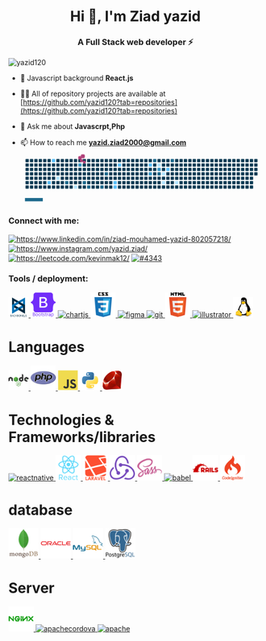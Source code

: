 
<h1 align="center">Hi 👋, I'm Ziad yazid</h1>
<h3 align="center">A Full Stack web developer ⚡</h3>

<p align="left"> <img src="https://komarev.com/ghpvc/?username=yazid120&label=Profile%20views&color=0e75b6&style=flat" alt="yazid120" /> </p>

- 🌱 Javascript background **React.js**

- 👨‍💻 All of repository projects are available at [https://github.com/yazid120?tab=repositories](https://github.com/yazid120?tab=repositories)

- 💬 Ask me about **Javascrpt,Php**

- 📫 How to reach me **yazid.ziad2000@gmail.com**
<svg viewBox="-16 -32 880 192" width="880" height="192" xmlns="http://www.w3.org/2000/svg"><desc>Generated with https://github.com/Platane/snk</desc><style>:root{--cb:#1b1f230a;--cs:#B04078;--ce:#0d3d56;--c0:#0d3d56;--c1:#1e6a8d;--c2:#3997c4;--c3:#5cc0f9;--c4:#b3e5ff}.c{shape-rendering:geometricPrecision;fill:var(--ce);stroke-width:1px;stroke:var(--cb);animation:none 20900ms linear infinite;width:12px;height:12px}@keyframes c0{53.1%{fill:var(--c3)}53.12%,100%{fill:var(--ce)}}.c.c0{fill:var(--c3);animation-name:c0}@keyframes c1{9.08%{fill:var(--c1)}9.1%,100%{fill:var(--ce)}}.c.c1{fill:var(--c1);animation-name:c1}@keyframes c2{35.4%{fill:var(--c1)}35.42%,100%{fill:var(--ce)}}.c.c2{fill:var(--c1);animation-name:c2}@keyframes c3{37.31%{fill:var(--c1)}37.33%,100%{fill:var(--ce)}}.c.c3{fill:var(--c1);animation-name:c3}@keyframes c4{49.75%{fill:var(--c2)}49.77%,100%{fill:var(--ce)}}.c.c4{fill:var(--c2);animation-name:c4}@keyframes c5{66.5%{fill:var(--c3)}66.52%,100%{fill:var(--ce)}}.c.c5{fill:var(--c3);animation-name:c5}@keyframes c6{69.85%{fill:var(--c3)}69.87%,100%{fill:var(--ce)}}.c.c6{fill:var(--c3);animation-name:c6}@keyframes c7{79.42%{fill:var(--c4)}79.44%,100%{fill:var(--ce)}}.c.c7{fill:var(--c4);animation-name:c7}@keyframes c8{6.69%{fill:var(--c1)}6.71%,100%{fill:var(--ce)}}.c.c8{fill:var(--c1);animation-name:c8}@keyframes c9{39.7%{fill:var(--c2)}39.72%,100%{fill:var(--ce)}}.c.c9{fill:var(--c2);animation-name:c9}@keyframes ca{72.24%{fill:var(--c3)}72.26%,100%{fill:var(--ce)}}.c.ca{fill:var(--c3);animation-name:ca}@keyframes cb{17.21%{fill:var(--c1)}17.23%,100%{fill:var(--ce)}}.c.cb{fill:var(--c1);animation-name:cb}@keyframes cc{41.14%{fill:var(--c2)}41.16%,100%{fill:var(--ce)}}.c.cc{fill:var(--c2);animation-name:cc}@keyframes cd{33.48%{fill:var(--c1)}33.5%,100%{fill:var(--ce)}}.c.cd{fill:var(--c1);animation-name:cd}@keyframes ce{73.2%{fill:var(--c4)}73.22%,100%{fill:var(--ce)}}.c.ce{fill:var(--c4);animation-name:ce}@keyframes cf{93.77%{fill:var(--c4)}93.79%,100%{fill:var(--ce)}}.c.cf{fill:var(--c4);animation-name:cf}@keyframes cg{55.97%{fill:var(--c3)}55.99%,100%{fill:var(--ce)}}.c.cg{fill:var(--c3);animation-name:cg}@keyframes ch{22.48%{fill:var(--c1)}22.5%,100%{fill:var(--ce)}}.c.ch{fill:var(--c1);animation-name:ch}@keyframes ci{12.91%{fill:var(--c1)}12.93%,100%{fill:var(--ce)}}.c.ci{fill:var(--c1);animation-name:ci}@keyframes cj{63.15%{fill:var(--c3)}63.17%,100%{fill:var(--ce)}}.c.cj{fill:var(--c3);animation-name:cj}@keyframes ck{74.15%{fill:var(--c4)}74.17%,100%{fill:var(--ce)}}.c.ck{fill:var(--c4);animation-name:ck}@keyframes cl{75.59%{fill:var(--c4)}75.61%,100%{fill:var(--ce)}}.c.cl{fill:var(--c4);animation-name:cl}@keyframes cm{90.9%{fill:var(--c4)}90.92%,100%{fill:var(--ce)}}.c.cm{fill:var(--c4);animation-name:cm}@keyframes cn{13.87%{fill:var(--c1)}13.89%,100%{fill:var(--ce)}}.c.cn{fill:var(--c1);animation-name:cn}@keyframes co{15.3%{fill:var(--c1)}15.32%,100%{fill:var(--ce)}}.c.co{fill:var(--c1);animation-name:co}@keyframes cp{63.63%{fill:var(--c3)}63.65%,100%{fill:var(--ce)}}.c.cp{fill:var(--c3);animation-name:cp}.u{transform-origin:0 0;transform:scale(0,1);animation:none linear 20900ms infinite}@keyframes u0{6.69%{transform:scale(0.000,1)}6.71%,9.08%{transform:scale(0.100,1)}9.1%,12.91%{transform:scale(0.200,1)}12.93%,13.87%{transform:scale(0.300,1)}13.89%,15.3%{transform:scale(0.400,1)}15.32%,17.21%{transform:scale(0.500,1)}17.23%,22.48%{transform:scale(0.600,1)}22.5%,33.48%{transform:scale(0.700,1)}33.5%,35.4%{transform:scale(0.800,1)}35.42%,37.31%{transform:scale(0.900,1)}37.33%,100%{transform:scale(1.000,1)}}.u.u0{fill:var(--c1);animation-name:u0;transform-origin:0.0px 0}@keyframes u1{39.7%{transform:scale(0.000,1)}39.72%,41.14%{transform:scale(0.333,1)}41.16%,49.75%{transform:scale(0.667,1)}49.77%,100%{transform:scale(1.000,1)}}.u.u1{fill:var(--c2);animation-name:u1;transform-origin:326.2px 0}@keyframes u2{53.1%{transform:scale(0.000,1)}53.12%,55.97%{transform:scale(0.143,1)}55.99%,63.15%{transform:scale(0.286,1)}63.17%,63.63%{transform:scale(0.429,1)}63.65%,66.5%{transform:scale(0.571,1)}66.52%,69.85%{transform:scale(0.714,1)}69.87%,72.24%{transform:scale(0.857,1)}72.26%,100%{transform:scale(1.000,1)}}.u.u2{fill:var(--c3);animation-name:u2;transform-origin:424.0px 0}@keyframes u3{73.2%{transform:scale(0.000,1)}73.22%,74.15%{transform:scale(0.167,1)}74.17%,75.59%{transform:scale(0.333,1)}75.61%,79.42%{transform:scale(0.500,1)}79.44%,90.9%{transform:scale(0.667,1)}90.92%,93.77%{transform:scale(0.833,1)}93.79%,100%{transform:scale(1.000,1)}}.u.u3{fill:var(--c4);animation-name:u3;transform-origin:652.3px 0}.s{shape-rendering:geometricPrecision;fill:var(--cs);animation:none linear 20900ms infinite}@keyframes s0{0%,99.52%{transform:translate(0px,-16px)}0.48%{transform:translate(0px,0px)}2.87%,53.59%{transform:translate(80px,0px)}3.35%{transform:translate(80px,16px)}6.22%,88.52%{transform:translate(176px,16px)}6.7%{transform:translate(176px,32px)}7.66%{transform:translate(208px,32px)}8.61%{transform:translate(208px,0px)}9.09%,50.24%{transform:translate(192px,0px)}9.57%{transform:translate(192px,-16px)}10.05%{transform:translate(208px,-16px)}12.92%{transform:translate(208px,80px)}13.4%{transform:translate(224px,80px)}13.88%{transform:translate(224px,96px)}15.79%{transform:translate(288px,96px)}17.22%{transform:translate(288px,48px)}21.53%{transform:translate(144px,48px)}22.49%{transform:translate(144px,80px)}27.27%{transform:translate(304px,80px)}27.75%{transform:translate(304px,64px)}33.01%{transform:translate(480px,64px)}33.49%{transform:translate(480px,48px)}33.97%{transform:translate(464px,48px)}35.41%{transform:translate(464px,0px)}37.32%{transform:translate(528px,0px)}37.8%{transform:translate(528px,16px)}38.76%{transform:translate(496px,16px)}39.23%{transform:translate(496px,32px)}40.67%{transform:translate(448px,32px)}41.15%{transform:translate(448px,48px)}41.63%{transform:translate(432px,48px)}42.11%{transform:translate(432px,32px)}45.45%{transform:translate(320px,32px)}45.93%{transform:translate(320px,16px)}49.76%{transform:translate(192px,16px)}55.98%{transform:translate(80px,80px)}63.16%{transform:translate(320px,80px)}63.64%{transform:translate(320px,96px)}64.11%{transform:translate(336px,96px)}66.51%{transform:translate(336px,16px)}70.33%{transform:translate(464px,16px)}70.81%{transform:translate(464px,32px)}72.25%{transform:translate(512px,32px)}72.73%{transform:translate(512px,48px)}73.21%{transform:translate(496px,48px)}74.16%{transform:translate(496px,80px)}75.6%{transform:translate(544px,80px)}77.51%{transform:translate(544px,16px)}90.91%{transform:translate(176px,96px)}91.39%{transform:translate(160px,96px)}92.34%{transform:translate(160px,64px)}93.78%{transform:translate(112px,64px)}94.74%{transform:translate(112px,32px)}95.22%{transform:translate(96px,32px)}95.69%{transform:translate(96px,16px)}96.65%{transform:translate(64px,16px)}97.61%{transform:translate(64px,-16px)}}.s.s0{transform:translate(0px,-16px);animation-name:s0}@keyframes s1{0%,99.52%{transform:translate(16px,-16px)}0.48%{transform:translate(0px,-16px)}0.96%{transform:translate(0px,0px)}3.35%,54.07%{transform:translate(80px,0px)}3.83%{transform:translate(80px,16px)}6.7%,89%{transform:translate(176px,16px)}7.18%{transform:translate(176px,32px)}8.13%{transform:translate(208px,32px)}9.09%{transform:translate(208px,0px)}9.57%,50.72%{transform:translate(192px,0px)}10.05%{transform:translate(192px,-16px)}10.53%{transform:translate(208px,-16px)}13.4%{transform:translate(208px,80px)}13.88%{transform:translate(224px,80px)}14.35%{transform:translate(224px,96px)}16.27%{transform:translate(288px,96px)}17.7%{transform:translate(288px,48px)}22.01%{transform:translate(144px,48px)}22.97%{transform:translate(144px,80px)}27.75%{transform:translate(304px,80px)}28.23%{transform:translate(304px,64px)}33.49%{transform:translate(480px,64px)}33.97%{transform:translate(480px,48px)}34.45%{transform:translate(464px,48px)}35.89%{transform:translate(464px,0px)}37.8%{transform:translate(528px,0px)}38.28%{transform:translate(528px,16px)}39.23%{transform:translate(496px,16px)}39.71%{transform:translate(496px,32px)}41.15%{transform:translate(448px,32px)}41.63%{transform:translate(448px,48px)}42.11%{transform:translate(432px,48px)}42.58%{transform:translate(432px,32px)}45.93%{transform:translate(320px,32px)}46.41%{transform:translate(320px,16px)}50.24%{transform:translate(192px,16px)}56.46%{transform:translate(80px,80px)}63.64%{transform:translate(320px,80px)}64.11%{transform:translate(320px,96px)}64.59%{transform:translate(336px,96px)}66.99%{transform:translate(336px,16px)}70.81%{transform:translate(464px,16px)}71.29%{transform:translate(464px,32px)}72.73%{transform:translate(512px,32px)}73.21%{transform:translate(512px,48px)}73.68%{transform:translate(496px,48px)}74.64%{transform:translate(496px,80px)}76.08%{transform:translate(544px,80px)}77.99%{transform:translate(544px,16px)}91.39%{transform:translate(176px,96px)}91.87%{transform:translate(160px,96px)}92.82%{transform:translate(160px,64px)}94.26%{transform:translate(112px,64px)}95.22%{transform:translate(112px,32px)}95.69%{transform:translate(96px,32px)}96.17%{transform:translate(96px,16px)}97.13%{transform:translate(64px,16px)}98.09%{transform:translate(64px,-16px)}}.s.s1{transform:translate(16px,-16px);animation-name:s1}@keyframes s2{0%,99.52%{transform:translate(32px,-16px)}0.96%{transform:translate(0px,-16px)}1.44%{transform:translate(0px,0px)}3.83%,54.55%{transform:translate(80px,0px)}4.31%{transform:translate(80px,16px)}7.18%,89.47%{transform:translate(176px,16px)}7.66%{transform:translate(176px,32px)}8.61%{transform:translate(208px,32px)}9.57%{transform:translate(208px,0px)}10.05%,51.2%{transform:translate(192px,0px)}10.53%{transform:translate(192px,-16px)}11%{transform:translate(208px,-16px)}13.88%{transform:translate(208px,80px)}14.35%{transform:translate(224px,80px)}14.83%{transform:translate(224px,96px)}16.75%{transform:translate(288px,96px)}18.18%{transform:translate(288px,48px)}22.49%{transform:translate(144px,48px)}23.44%{transform:translate(144px,80px)}28.23%{transform:translate(304px,80px)}28.71%{transform:translate(304px,64px)}33.97%{transform:translate(480px,64px)}34.45%{transform:translate(480px,48px)}34.93%{transform:translate(464px,48px)}36.36%{transform:translate(464px,0px)}38.28%{transform:translate(528px,0px)}38.76%{transform:translate(528px,16px)}39.71%{transform:translate(496px,16px)}40.19%{transform:translate(496px,32px)}41.63%{transform:translate(448px,32px)}42.11%{transform:translate(448px,48px)}42.58%{transform:translate(432px,48px)}43.06%{transform:translate(432px,32px)}46.41%{transform:translate(320px,32px)}46.89%{transform:translate(320px,16px)}50.72%{transform:translate(192px,16px)}56.94%{transform:translate(80px,80px)}64.11%{transform:translate(320px,80px)}64.59%{transform:translate(320px,96px)}65.07%{transform:translate(336px,96px)}67.46%{transform:translate(336px,16px)}71.29%{transform:translate(464px,16px)}71.77%{transform:translate(464px,32px)}73.21%{transform:translate(512px,32px)}73.68%{transform:translate(512px,48px)}74.16%{transform:translate(496px,48px)}75.12%{transform:translate(496px,80px)}76.56%{transform:translate(544px,80px)}78.47%{transform:translate(544px,16px)}91.87%{transform:translate(176px,96px)}92.34%{transform:translate(160px,96px)}93.3%{transform:translate(160px,64px)}94.74%{transform:translate(112px,64px)}95.69%{transform:translate(112px,32px)}96.17%{transform:translate(96px,32px)}96.65%{transform:translate(96px,16px)}97.61%{transform:translate(64px,16px)}98.56%{transform:translate(64px,-16px)}}.s.s2{transform:translate(32px,-16px);animation-name:s2}@keyframes s3{0%,99.52%{transform:translate(48px,-16px)}1.44%{transform:translate(0px,-16px)}1.91%{transform:translate(0px,0px)}4.31%,55.02%{transform:translate(80px,0px)}4.78%{transform:translate(80px,16px)}7.66%,89.95%{transform:translate(176px,16px)}8.13%{transform:translate(176px,32px)}9.09%{transform:translate(208px,32px)}10.05%{transform:translate(208px,0px)}10.53%,51.67%{transform:translate(192px,0px)}11%{transform:translate(192px,-16px)}11.48%{transform:translate(208px,-16px)}14.35%{transform:translate(208px,80px)}14.83%{transform:translate(224px,80px)}15.31%{transform:translate(224px,96px)}17.22%{transform:translate(288px,96px)}18.66%{transform:translate(288px,48px)}22.97%{transform:translate(144px,48px)}23.92%{transform:translate(144px,80px)}28.71%{transform:translate(304px,80px)}29.19%{transform:translate(304px,64px)}34.45%{transform:translate(480px,64px)}34.93%{transform:translate(480px,48px)}35.41%{transform:translate(464px,48px)}36.84%{transform:translate(464px,0px)}38.76%{transform:translate(528px,0px)}39.23%{transform:translate(528px,16px)}40.19%{transform:translate(496px,16px)}40.67%{transform:translate(496px,32px)}42.11%{transform:translate(448px,32px)}42.58%{transform:translate(448px,48px)}43.06%{transform:translate(432px,48px)}43.54%{transform:translate(432px,32px)}46.89%{transform:translate(320px,32px)}47.37%{transform:translate(320px,16px)}51.2%{transform:translate(192px,16px)}57.42%{transform:translate(80px,80px)}64.59%{transform:translate(320px,80px)}65.07%{transform:translate(320px,96px)}65.55%{transform:translate(336px,96px)}67.94%{transform:translate(336px,16px)}71.77%{transform:translate(464px,16px)}72.25%{transform:translate(464px,32px)}73.68%{transform:translate(512px,32px)}74.16%{transform:translate(512px,48px)}74.64%{transform:translate(496px,48px)}75.6%{transform:translate(496px,80px)}77.03%{transform:translate(544px,80px)}78.95%{transform:translate(544px,16px)}92.34%{transform:translate(176px,96px)}92.82%{transform:translate(160px,96px)}93.78%{transform:translate(160px,64px)}95.22%{transform:translate(112px,64px)}96.17%{transform:translate(112px,32px)}96.65%{transform:translate(96px,32px)}97.13%{transform:translate(96px,16px)}98.09%{transform:translate(64px,16px)}99.04%{transform:translate(64px,-16px)}}.s.s3{transform:translate(48px,-16px);animation-name:s3}</style><rect class="c" x="2" y="2" rx="2" ry="2"/><rect class="c" x="18" y="2" rx="2" ry="2"/><rect class="c" x="34" y="2" rx="2" ry="2"/><rect class="c" x="50" y="2" rx="2" ry="2"/><rect class="c" x="66" y="2" rx="2" ry="2"/><rect class="c" x="82" y="2" rx="2" ry="2"/><rect class="c c0" x="98" y="2" rx="2" ry="2"/><rect class="c" x="114" y="2" rx="2" ry="2"/><rect class="c" x="130" y="2" rx="2" ry="2"/><rect class="c" x="146" y="2" rx="2" ry="2"/><rect class="c" x="162" y="2" rx="2" ry="2"/><rect class="c" x="178" y="2" rx="2" ry="2"/><rect class="c c1" x="194" y="2" rx="2" ry="2"/><rect class="c" x="210" y="2" rx="2" ry="2"/><rect class="c" x="226" y="2" rx="2" ry="2"/><rect class="c" x="242" y="2" rx="2" ry="2"/><rect class="c" x="258" y="2" rx="2" ry="2"/><rect class="c" x="274" y="2" rx="2" ry="2"/><rect class="c" x="290" y="2" rx="2" ry="2"/><rect class="c" x="306" y="2" rx="2" ry="2"/><rect class="c" x="322" y="2" rx="2" ry="2"/><rect class="c" x="338" y="2" rx="2" ry="2"/><rect class="c" x="354" y="2" rx="2" ry="2"/><rect class="c" x="370" y="2" rx="2" ry="2"/><rect class="c" x="386" y="2" rx="2" ry="2"/><rect class="c" x="402" y="2" rx="2" ry="2"/><rect class="c" x="418" y="2" rx="2" ry="2"/><rect class="c" x="434" y="2" rx="2" ry="2"/><rect class="c" x="450" y="2" rx="2" ry="2"/><rect class="c c2" x="466" y="2" rx="2" ry="2"/><rect class="c" x="482" y="2" rx="2" ry="2"/><rect class="c" x="498" y="2" rx="2" ry="2"/><rect class="c" x="514" y="2" rx="2" ry="2"/><rect class="c c3" x="530" y="2" rx="2" ry="2"/><rect class="c" x="546" y="2" rx="2" ry="2"/><rect class="c" x="562" y="2" rx="2" ry="2"/><rect class="c" x="578" y="2" rx="2" ry="2"/><rect class="c" x="594" y="2" rx="2" ry="2"/><rect class="c" x="610" y="2" rx="2" ry="2"/><rect class="c" x="626" y="2" rx="2" ry="2"/><rect class="c" x="642" y="2" rx="2" ry="2"/><rect class="c" x="658" y="2" rx="2" ry="2"/><rect class="c" x="674" y="2" rx="2" ry="2"/><rect class="c" x="690" y="2" rx="2" ry="2"/><rect class="c" x="706" y="2" rx="2" ry="2"/><rect class="c" x="722" y="2" rx="2" ry="2"/><rect class="c" x="738" y="2" rx="2" ry="2"/><rect class="c" x="754" y="2" rx="2" ry="2"/><rect class="c" x="770" y="2" rx="2" ry="2"/><rect class="c" x="786" y="2" rx="2" ry="2"/><rect class="c" x="802" y="2" rx="2" ry="2"/><rect class="c" x="818" y="2" rx="2" ry="2"/><rect class="c" x="834" y="2" rx="2" ry="2"/><rect class="c" x="2" y="18" rx="2" ry="2"/><rect class="c" x="18" y="18" rx="2" ry="2"/><rect class="c" x="34" y="18" rx="2" ry="2"/><rect class="c" x="50" y="18" rx="2" ry="2"/><rect class="c" x="66" y="18" rx="2" ry="2"/><rect class="c" x="82" y="18" rx="2" ry="2"/><rect class="c" x="98" y="18" rx="2" ry="2"/><rect class="c" x="114" y="18" rx="2" ry="2"/><rect class="c" x="130" y="18" rx="2" ry="2"/><rect class="c" x="146" y="18" rx="2" ry="2"/><rect class="c" x="162" y="18" rx="2" ry="2"/><rect class="c" x="178" y="18" rx="2" ry="2"/><rect class="c c4" x="194" y="18" rx="2" ry="2"/><rect class="c" x="210" y="18" rx="2" ry="2"/><rect class="c" x="226" y="18" rx="2" ry="2"/><rect class="c" x="242" y="18" rx="2" ry="2"/><rect class="c" x="258" y="18" rx="2" ry="2"/><rect class="c" x="274" y="18" rx="2" ry="2"/><rect class="c" x="290" y="18" rx="2" ry="2"/><rect class="c" x="306" y="18" rx="2" ry="2"/><rect class="c" x="322" y="18" rx="2" ry="2"/><rect class="c c5" x="338" y="18" rx="2" ry="2"/><rect class="c" x="354" y="18" rx="2" ry="2"/><rect class="c" x="370" y="18" rx="2" ry="2"/><rect class="c" x="386" y="18" rx="2" ry="2"/><rect class="c" x="402" y="18" rx="2" ry="2"/><rect class="c" x="418" y="18" rx="2" ry="2"/><rect class="c" x="434" y="18" rx="2" ry="2"/><rect class="c c6" x="450" y="18" rx="2" ry="2"/><rect class="c" x="466" y="18" rx="2" ry="2"/><rect class="c c7" x="482" y="18" rx="2" ry="2"/><rect class="c" x="498" y="18" rx="2" ry="2"/><rect class="c" x="514" y="18" rx="2" ry="2"/><rect class="c" x="530" y="18" rx="2" ry="2"/><rect class="c" x="546" y="18" rx="2" ry="2"/><rect class="c" x="562" y="18" rx="2" ry="2"/><rect class="c" x="578" y="18" rx="2" ry="2"/><rect class="c" x="594" y="18" rx="2" ry="2"/><rect class="c" x="610" y="18" rx="2" ry="2"/><rect class="c" x="626" y="18" rx="2" ry="2"/><rect class="c" x="642" y="18" rx="2" ry="2"/><rect class="c" x="658" y="18" rx="2" ry="2"/><rect class="c" x="674" y="18" rx="2" ry="2"/><rect class="c" x="690" y="18" rx="2" ry="2"/><rect class="c" x="706" y="18" rx="2" ry="2"/><rect class="c" x="722" y="18" rx="2" ry="2"/><rect class="c" x="738" y="18" rx="2" ry="2"/><rect class="c" x="754" y="18" rx="2" ry="2"/><rect class="c" x="770" y="18" rx="2" ry="2"/><rect class="c" x="786" y="18" rx="2" ry="2"/><rect class="c" x="802" y="18" rx="2" ry="2"/><rect class="c" x="818" y="18" rx="2" ry="2"/><rect class="c" x="834" y="18" rx="2" ry="2"/><rect class="c" x="2" y="34" rx="2" ry="2"/><rect class="c" x="18" y="34" rx="2" ry="2"/><rect class="c" x="34" y="34" rx="2" ry="2"/><rect class="c" x="50" y="34" rx="2" ry="2"/><rect class="c" x="66" y="34" rx="2" ry="2"/><rect class="c" x="82" y="34" rx="2" ry="2"/><rect class="c" x="98" y="34" rx="2" ry="2"/><rect class="c" x="114" y="34" rx="2" ry="2"/><rect class="c" x="130" y="34" rx="2" ry="2"/><rect class="c" x="146" y="34" rx="2" ry="2"/><rect class="c" x="162" y="34" rx="2" ry="2"/><rect class="c c8" x="178" y="34" rx="2" ry="2"/><rect class="c" x="194" y="34" rx="2" ry="2"/><rect class="c" x="210" y="34" rx="2" ry="2"/><rect class="c" x="226" y="34" rx="2" ry="2"/><rect class="c" x="242" y="34" rx="2" ry="2"/><rect class="c" x="258" y="34" rx="2" ry="2"/><rect class="c" x="274" y="34" rx="2" ry="2"/><rect class="c" x="290" y="34" rx="2" ry="2"/><rect class="c" x="306" y="34" rx="2" ry="2"/><rect class="c" x="322" y="34" rx="2" ry="2"/><rect class="c" x="338" y="34" rx="2" ry="2"/><rect class="c" x="354" y="34" rx="2" ry="2"/><rect class="c" x="370" y="34" rx="2" ry="2"/><rect class="c" x="386" y="34" rx="2" ry="2"/><rect class="c" x="402" y="34" rx="2" ry="2"/><rect class="c" x="418" y="34" rx="2" ry="2"/><rect class="c" x="434" y="34" rx="2" ry="2"/><rect class="c" x="450" y="34" rx="2" ry="2"/><rect class="c" x="466" y="34" rx="2" ry="2"/><rect class="c c9" x="482" y="34" rx="2" ry="2"/><rect class="c" x="498" y="34" rx="2" ry="2"/><rect class="c ca" x="514" y="34" rx="2" ry="2"/><rect class="c" x="530" y="34" rx="2" ry="2"/><rect class="c" x="546" y="34" rx="2" ry="2"/><rect class="c" x="562" y="34" rx="2" ry="2"/><rect class="c" x="578" y="34" rx="2" ry="2"/><rect class="c" x="594" y="34" rx="2" ry="2"/><rect class="c" x="610" y="34" rx="2" ry="2"/><rect class="c" x="626" y="34" rx="2" ry="2"/><rect class="c" x="642" y="34" rx="2" ry="2"/><rect class="c" x="658" y="34" rx="2" ry="2"/><rect class="c" x="674" y="34" rx="2" ry="2"/><rect class="c" x="690" y="34" rx="2" ry="2"/><rect class="c" x="706" y="34" rx="2" ry="2"/><rect class="c" x="722" y="34" rx="2" ry="2"/><rect class="c" x="738" y="34" rx="2" ry="2"/><rect class="c" x="754" y="34" rx="2" ry="2"/><rect class="c" x="770" y="34" rx="2" ry="2"/><rect class="c" x="786" y="34" rx="2" ry="2"/><rect class="c" x="802" y="34" rx="2" ry="2"/><rect class="c" x="818" y="34" rx="2" ry="2"/><rect class="c" x="834" y="34" rx="2" ry="2"/><rect class="c" x="2" y="50" rx="2" ry="2"/><rect class="c" x="18" y="50" rx="2" ry="2"/><rect class="c" x="34" y="50" rx="2" ry="2"/><rect class="c" x="50" y="50" rx="2" ry="2"/><rect class="c" x="66" y="50" rx="2" ry="2"/><rect class="c" x="82" y="50" rx="2" ry="2"/><rect class="c" x="98" y="50" rx="2" ry="2"/><rect class="c" x="114" y="50" rx="2" ry="2"/><rect class="c" x="130" y="50" rx="2" ry="2"/><rect class="c" x="146" y="50" rx="2" ry="2"/><rect class="c" x="162" y="50" rx="2" ry="2"/><rect class="c" x="178" y="50" rx="2" ry="2"/><rect class="c" x="194" y="50" rx="2" ry="2"/><rect class="c" x="210" y="50" rx="2" ry="2"/><rect class="c" x="226" y="50" rx="2" ry="2"/><rect class="c" x="242" y="50" rx="2" ry="2"/><rect class="c" x="258" y="50" rx="2" ry="2"/><rect class="c" x="274" y="50" rx="2" ry="2"/><rect class="c cb" x="290" y="50" rx="2" ry="2"/><rect class="c" x="306" y="50" rx="2" ry="2"/><rect class="c" x="322" y="50" rx="2" ry="2"/><rect class="c" x="338" y="50" rx="2" ry="2"/><rect class="c" x="354" y="50" rx="2" ry="2"/><rect class="c" x="370" y="50" rx="2" ry="2"/><rect class="c" x="386" y="50" rx="2" ry="2"/><rect class="c" x="402" y="50" rx="2" ry="2"/><rect class="c" x="418" y="50" rx="2" ry="2"/><rect class="c" x="434" y="50" rx="2" ry="2"/><rect class="c cc" x="450" y="50" rx="2" ry="2"/><rect class="c" x="466" y="50" rx="2" ry="2"/><rect class="c cd" x="482" y="50" rx="2" ry="2"/><rect class="c ce" x="498" y="50" rx="2" ry="2"/><rect class="c" x="514" y="50" rx="2" ry="2"/><rect class="c" x="530" y="50" rx="2" ry="2"/><rect class="c" x="546" y="50" rx="2" ry="2"/><rect class="c" x="562" y="50" rx="2" ry="2"/><rect class="c" x="578" y="50" rx="2" ry="2"/><rect class="c" x="594" y="50" rx="2" ry="2"/><rect class="c" x="610" y="50" rx="2" ry="2"/><rect class="c" x="626" y="50" rx="2" ry="2"/><rect class="c" x="642" y="50" rx="2" ry="2"/><rect class="c" x="658" y="50" rx="2" ry="2"/><rect class="c" x="674" y="50" rx="2" ry="2"/><rect class="c" x="690" y="50" rx="2" ry="2"/><rect class="c" x="706" y="50" rx="2" ry="2"/><rect class="c" x="722" y="50" rx="2" ry="2"/><rect class="c" x="738" y="50" rx="2" ry="2"/><rect class="c" x="754" y="50" rx="2" ry="2"/><rect class="c" x="770" y="50" rx="2" ry="2"/><rect class="c" x="786" y="50" rx="2" ry="2"/><rect class="c" x="802" y="50" rx="2" ry="2"/><rect class="c" x="818" y="50" rx="2" ry="2"/><rect class="c" x="834" y="50" rx="2" ry="2"/><rect class="c" x="2" y="66" rx="2" ry="2"/><rect class="c" x="18" y="66" rx="2" ry="2"/><rect class="c" x="34" y="66" rx="2" ry="2"/><rect class="c" x="50" y="66" rx="2" ry="2"/><rect class="c" x="66" y="66" rx="2" ry="2"/><rect class="c" x="82" y="66" rx="2" ry="2"/><rect class="c" x="98" y="66" rx="2" ry="2"/><rect class="c cf" x="114" y="66" rx="2" ry="2"/><rect class="c" x="130" y="66" rx="2" ry="2"/><rect class="c" x="146" y="66" rx="2" ry="2"/><rect class="c" x="162" y="66" rx="2" ry="2"/><rect class="c" x="178" y="66" rx="2" ry="2"/><rect class="c" x="194" y="66" rx="2" ry="2"/><rect class="c" x="210" y="66" rx="2" ry="2"/><rect class="c" x="226" y="66" rx="2" ry="2"/><rect class="c" x="242" y="66" rx="2" ry="2"/><rect class="c" x="258" y="66" rx="2" ry="2"/><rect class="c" x="274" y="66" rx="2" ry="2"/><rect class="c" x="290" y="66" rx="2" ry="2"/><rect class="c" x="306" y="66" rx="2" ry="2"/><rect class="c" x="322" y="66" rx="2" ry="2"/><rect class="c" x="338" y="66" rx="2" ry="2"/><rect class="c" x="354" y="66" rx="2" ry="2"/><rect class="c" x="370" y="66" rx="2" ry="2"/><rect class="c" x="386" y="66" rx="2" ry="2"/><rect class="c" x="402" y="66" rx="2" ry="2"/><rect class="c" x="418" y="66" rx="2" ry="2"/><rect class="c" x="434" y="66" rx="2" ry="2"/><rect class="c" x="450" y="66" rx="2" ry="2"/><rect class="c" x="466" y="66" rx="2" ry="2"/><rect class="c" x="482" y="66" rx="2" ry="2"/><rect class="c" x="498" y="66" rx="2" ry="2"/><rect class="c" x="514" y="66" rx="2" ry="2"/><rect class="c" x="530" y="66" rx="2" ry="2"/><rect class="c" x="546" y="66" rx="2" ry="2"/><rect class="c" x="562" y="66" rx="2" ry="2"/><rect class="c" x="578" y="66" rx="2" ry="2"/><rect class="c" x="594" y="66" rx="2" ry="2"/><rect class="c" x="610" y="66" rx="2" ry="2"/><rect class="c" x="626" y="66" rx="2" ry="2"/><rect class="c" x="642" y="66" rx="2" ry="2"/><rect class="c" x="658" y="66" rx="2" ry="2"/><rect class="c" x="674" y="66" rx="2" ry="2"/><rect class="c" x="690" y="66" rx="2" ry="2"/><rect class="c" x="706" y="66" rx="2" ry="2"/><rect class="c" x="722" y="66" rx="2" ry="2"/><rect class="c" x="738" y="66" rx="2" ry="2"/><rect class="c" x="754" y="66" rx="2" ry="2"/><rect class="c" x="770" y="66" rx="2" ry="2"/><rect class="c" x="786" y="66" rx="2" ry="2"/><rect class="c" x="802" y="66" rx="2" ry="2"/><rect class="c" x="818" y="66" rx="2" ry="2"/><rect class="c" x="2" y="82" rx="2" ry="2"/><rect class="c" x="18" y="82" rx="2" ry="2"/><rect class="c" x="34" y="82" rx="2" ry="2"/><rect class="c" x="50" y="82" rx="2" ry="2"/><rect class="c" x="66" y="82" rx="2" ry="2"/><rect class="c cg" x="82" y="82" rx="2" ry="2"/><rect class="c" x="98" y="82" rx="2" ry="2"/><rect class="c" x="114" y="82" rx="2" ry="2"/><rect class="c" x="130" y="82" rx="2" ry="2"/><rect class="c ch" x="146" y="82" rx="2" ry="2"/><rect class="c" x="162" y="82" rx="2" ry="2"/><rect class="c" x="178" y="82" rx="2" ry="2"/><rect class="c" x="194" y="82" rx="2" ry="2"/><rect class="c ci" x="210" y="82" rx="2" ry="2"/><rect class="c" x="226" y="82" rx="2" ry="2"/><rect class="c" x="242" y="82" rx="2" ry="2"/><rect class="c" x="258" y="82" rx="2" ry="2"/><rect class="c" x="274" y="82" rx="2" ry="2"/><rect class="c" x="290" y="82" rx="2" ry="2"/><rect class="c" x="306" y="82" rx="2" ry="2"/><rect class="c cj" x="322" y="82" rx="2" ry="2"/><rect class="c" x="338" y="82" rx="2" ry="2"/><rect class="c" x="354" y="82" rx="2" ry="2"/><rect class="c" x="370" y="82" rx="2" ry="2"/><rect class="c" x="386" y="82" rx="2" ry="2"/><rect class="c" x="402" y="82" rx="2" ry="2"/><rect class="c" x="418" y="82" rx="2" ry="2"/><rect class="c" x="434" y="82" rx="2" ry="2"/><rect class="c" x="450" y="82" rx="2" ry="2"/><rect class="c" x="466" y="82" rx="2" ry="2"/><rect class="c" x="482" y="82" rx="2" ry="2"/><rect class="c ck" x="498" y="82" rx="2" ry="2"/><rect class="c" x="514" y="82" rx="2" ry="2"/><rect class="c" x="530" y="82" rx="2" ry="2"/><rect class="c cl" x="546" y="82" rx="2" ry="2"/><rect class="c" x="562" y="82" rx="2" ry="2"/><rect class="c" x="578" y="82" rx="2" ry="2"/><rect class="c" x="594" y="82" rx="2" ry="2"/><rect class="c" x="610" y="82" rx="2" ry="2"/><rect class="c" x="626" y="82" rx="2" ry="2"/><rect class="c" x="642" y="82" rx="2" ry="2"/><rect class="c" x="658" y="82" rx="2" ry="2"/><rect class="c" x="674" y="82" rx="2" ry="2"/><rect class="c" x="690" y="82" rx="2" ry="2"/><rect class="c" x="706" y="82" rx="2" ry="2"/><rect class="c" x="722" y="82" rx="2" ry="2"/><rect class="c" x="738" y="82" rx="2" ry="2"/><rect class="c" x="754" y="82" rx="2" ry="2"/><rect class="c" x="770" y="82" rx="2" ry="2"/><rect class="c" x="786" y="82" rx="2" ry="2"/><rect class="c" x="802" y="82" rx="2" ry="2"/><rect class="c" x="818" y="82" rx="2" ry="2"/><rect class="c" x="2" y="98" rx="2" ry="2"/><rect class="c" x="18" y="98" rx="2" ry="2"/><rect class="c" x="34" y="98" rx="2" ry="2"/><rect class="c" x="50" y="98" rx="2" ry="2"/><rect class="c" x="66" y="98" rx="2" ry="2"/><rect class="c" x="82" y="98" rx="2" ry="2"/><rect class="c" x="98" y="98" rx="2" ry="2"/><rect class="c" x="114" y="98" rx="2" ry="2"/><rect class="c" x="130" y="98" rx="2" ry="2"/><rect class="c" x="146" y="98" rx="2" ry="2"/><rect class="c" x="162" y="98" rx="2" ry="2"/><rect class="c cm" x="178" y="98" rx="2" ry="2"/><rect class="c" x="194" y="98" rx="2" ry="2"/><rect class="c" x="210" y="98" rx="2" ry="2"/><rect class="c cn" x="226" y="98" rx="2" ry="2"/><rect class="c" x="242" y="98" rx="2" ry="2"/><rect class="c" x="258" y="98" rx="2" ry="2"/><rect class="c co" x="274" y="98" rx="2" ry="2"/><rect class="c" x="290" y="98" rx="2" ry="2"/><rect class="c" x="306" y="98" rx="2" ry="2"/><rect class="c cp" x="322" y="98" rx="2" ry="2"/><rect class="c" x="338" y="98" rx="2" ry="2"/><rect class="c" x="354" y="98" rx="2" ry="2"/><rect class="c" x="370" y="98" rx="2" ry="2"/><rect class="c" x="386" y="98" rx="2" ry="2"/><rect class="c" x="402" y="98" rx="2" ry="2"/><rect class="c" x="418" y="98" rx="2" ry="2"/><rect class="c" x="434" y="98" rx="2" ry="2"/><rect class="c" x="450" y="98" rx="2" ry="2"/><rect class="c" x="466" y="98" rx="2" ry="2"/><rect class="c" x="482" y="98" rx="2" ry="2"/><rect class="c" x="498" y="98" rx="2" ry="2"/><rect class="c" x="514" y="98" rx="2" ry="2"/><rect class="c" x="530" y="98" rx="2" ry="2"/><rect class="c" x="546" y="98" rx="2" ry="2"/><rect class="c" x="562" y="98" rx="2" ry="2"/><rect class="c" x="578" y="98" rx="2" ry="2"/><rect class="c" x="594" y="98" rx="2" ry="2"/><rect class="c" x="610" y="98" rx="2" ry="2"/><rect class="c" x="626" y="98" rx="2" ry="2"/><rect class="c" x="642" y="98" rx="2" ry="2"/><rect class="c" x="658" y="98" rx="2" ry="2"/><rect class="c" x="674" y="98" rx="2" ry="2"/><rect class="c" x="690" y="98" rx="2" ry="2"/><rect class="c" x="706" y="98" rx="2" ry="2"/><rect class="c" x="722" y="98" rx="2" ry="2"/><rect class="c" x="738" y="98" rx="2" ry="2"/><rect class="c" x="754" y="98" rx="2" ry="2"/><rect class="c" x="770" y="98" rx="2" ry="2"/><rect class="c" x="786" y="98" rx="2" ry="2"/><rect class="c" x="802" y="98" rx="2" ry="2"/><rect class="c" x="818" y="98" rx="2" ry="2"/><rect class="u u0" height="12" width="326.8" x="0.0" y="144"/><rect class="u u1" height="12" width="98.4" x="326.2" y="144"/><rect class="u u2" height="12" width="228.9" x="424.0" y="144"/><rect class="u u3" height="12" width="196.3" x="652.3" y="144"/><rect class="s s0" x="0.8" y="0.8" width="14.4" height="14.4" rx="4.5" ry="4.5"/><rect class="s s1" x="1.8" y="1.8" width="12.3" height="12.3" rx="4.1" ry="4.1"/><rect class="s s2" x="2.6" y="2.6" width="10.8" height="10.8" rx="3.6" ry="3.6"/><rect class="s s3" x="3.0" y="3.0" width="9.9" height="9.9" rx="3.3" ry="3.3"/></svg>
<h3 align="left">Connect with me:</h3>
<p align="left">
<a href="https://linkedin.com/in/ziad-mouhamed-yazid-802057218/" target="blank"><img align="center" src="https://raw.githubusercontent.com/rahuldkjain/github-profile-readme-generator/master/src/images/icons/Social/linked-in-alt.svg" alt="https://www.linkedin.com/in/ziad-mouhamed-yazid-802057218/" height="30" width="40" /></a>
<a href="https://instagram.com/yazid.ziad/" target="blank"><img align="center" src="https://raw.githubusercontent.com/rahuldkjain/github-profile-readme-generator/master/src/images/icons/Social/instagram.svg" alt="https://www.instagram.com/yazid.ziad/" height="30" width="40" /></a>
<a href="https://leetcode.com/kevinmak12/" target="blank"><img align="center" src="https://raw.githubusercontent.com/rahuldkjain/github-profile-readme-generator/master/src/images/icons/Social/leet-code.svg" alt="https://leetcode.com/kevinmak12/" height="40" width="40" /></a>
<a href="https://discord.gg/#4343" target="blank"><img align="center" src="https://raw.githubusercontent.com/rahuldkjain/github-profile-readme-generator/master/src/images/icons/Social/discord.svg" alt="#4343" height="50" width="40" /></a>
</p>

<h3 align="left"> Tools / deployment:</h3>
<p align="left"> <a href="https://backbonejs.org" target="_blank" rel="noreferrer"> <img src="https://raw.githubusercontent.com/devicons/devicon/master/icons/backbonejs/backbonejs-original-wordmark.svg" alt="backbonejs" width="40" height="40"/> </a> <a href="https://getbootstrap.com" target="_blank" rel="noreferrer"> <img src="https://raw.githubusercontent.com/devicons/devicon/master/icons/bootstrap/bootstrap-plain-wordmark.svg" alt="bootstrap" width="50" height="50"/> </a> <a href="https://www.chartjs.org" target="_blank" rel="noreferrer"> <img src="https://www.chartjs.org/media/logo-title.svg" alt="chartjs" width="50" height="50"/> </a> <a href="https://www.w3schools.com/css/" target="_blank" rel="noreferrer"> <img src="https://raw.githubusercontent.com/devicons/devicon/master/icons/css3/css3-original-wordmark.svg" alt="css3" width="50" height="50"/> </a> <a href="https://www.figma.com/" target="_blank" rel="noreferrer"> <img src="https://www.vectorlogo.zone/logos/figma/figma-icon.svg" alt="figma" width="40" height="40"/> </a> <a href="https://git-scm.com/" target="_blank" rel="noreferrer"> <img src="https://www.vectorlogo.zone/logos/git-scm/git-scm-icon.svg" alt="git" width="40" height="40"/> </a> <a href="https://www.w3.org/html/" target="_blank" rel="noreferrer"> <img src="https://raw.githubusercontent.com/devicons/devicon/master/icons/html5/html5-original-wordmark.svg" alt="html5" width="50" height="50"/> </a> <a href="https://www.adobe.com/in/products/illustrator.html" target="_blank" rel="noreferrer"> <img src="https://www.vectorlogo.zone/logos/adobe_illustrator/adobe_illustrator-icon.svg" alt="illustrator" width="40" height="40"/> </a> <a href="https://www.linux.org/" target="_blank" rel="noreferrer"> <img src="https://raw.githubusercontent.com/devicons/devicon/master/icons/linux/linux-original.svg" alt="linux" width="40" height="40"/> </a> 

# Languages
  <a href="https://nodejs.org" target="_blank" rel="noreferrer"> <img src="https://raw.githubusercontent.com/devicons/devicon/master/icons/nodejs/nodejs-original-wordmark.svg" alt="nodejs" width="40" height="40"/> </a><a href="https://www.php.net" target="_blank" rel="noreferrer"> <img src="https://raw.githubusercontent.com/devicons/devicon/master/icons/php/php-original.svg" alt="php" width="50" height="50"/> </a> <a href="https://developer.mozilla.org/en-US/docs/Web/JavaScript" target="_blank" rel="noreferrer"> <img src="https://raw.githubusercontent.com/devicons/devicon/master/icons/javascript/javascript-original.svg" alt="javascript" width="40" height="40"/> </a> <a href="https://www.python.org" target="_blank" rel="noreferrer"><img src="https://raw.githubusercontent.com/devicons/devicon/master/icons/python/python-original.svg" alt="python" width="40" height="40"/> </a> 
  <a href="https://www.ruby-lang.org/en/" target="_blank" rel="noreferrer"><img src="https://raw.githubusercontent.com/devicons/devicon/master/icons/ruby/ruby-original.svg" alt="python" width="40" height="40"/> </a> 
  
# Technologies & Frameworks/libraries
  <a href="https://reactnative.dev/" target="_blank" rel="noreferrer"> <img src="https://reactnative.dev/img/header_logo.svg" alt="reactnative" width="50" height="50"/> </a>  <a href="https://reactjs.org/" target="_blank" rel="noreferrer"> <img src="https://raw.githubusercontent.com/devicons/devicon/master/icons/react/react-original-wordmark.svg" alt="react" width="50" height="50"/> </a><a href="https://laravel.com/" target="_blank" rel="noreferrer"> <img src="https://raw.githubusercontent.com/devicons/devicon/master/icons/laravel/laravel-plain-wordmark.svg" alt="laravel" width="50" height="50"/> </a> <a href="https://redux.js.org" target="_blank" rel="noreferrer"><img src="https://raw.githubusercontent.com/devicons/devicon/master/icons/redux/redux-original.svg" alt="redux" width="50" height="50"/> </a> <a href="https://sass-lang.com" target="_blank" rel="noreferrer"><img src="https://raw.githubusercontent.com/devicons/devicon/master/icons/sass/sass-original.svg" alt="sass" width="50" height="50"/> </a> <a href="https://babeljs.io/" target="_blank" rel="noreferrer"> <img src="https://www.vectorlogo.zone/logos/babeljs/babeljs-icon.svg" alt="babel" width="50" height="50"/> </a> <a href="https://rubyonrails.org/" target="_blank" rel="noreferrer"> <img src="https://raw.githubusercontent.com/devicons/devicon/master/icons/rails/rails-plain-wordmark.svg" alt="rails" width="50" height="50"/></a><a href="https://codeigniter.com/" target="_blank" rel="noreferrer"> <img src="https://raw.githubusercontent.com/devicons/devicon/master/icons/codeigniter/codeigniter-plain-wordmark.svg" alt="rails" width="50" height="50"/></a>
  
# database
<a href="https://www.mongodb.com/" target="_blank" rel="noreferrer"> <img src="https://raw.githubusercontent.com/devicons/devicon/master/icons/mongodb/mongodb-original-wordmark.svg" alt="mongodb" width="60" height="60"/> </a> <a href="https://www.oracle.com/" target="_blank" rel="noreferrer"> <img src="https://raw.githubusercontent.com/devicons/devicon/master/icons/oracle/oracle-original.svg" alt="oracle" width="60" height="60"/> </a> <a href="https://www.mysql.com/" target="_blank" rel="noreferrer"> <img src="https://raw.githubusercontent.com/devicons/devicon/master/icons/mysql/mysql-original-wordmark.svg" alt="mysql" width="60" height="60"/> </a> <a href="https://www.postgresql.org/" target="_blank" rel="noreferrer"> <img src="https://raw.githubusercontent.com/devicons/devicon/master/icons/postgresql/postgresql-original-wordmark.svg" alt="postgresql" width="60" height="60"/> </a> 

# Server
<a href="https://www.nginx.com" target="_blank" rel="noreferrer"> <img src="https://raw.githubusercontent.com/devicons/devicon/master/icons/nginx/nginx-original.svg" alt="nginx" width="50" height="50"/> </a> <a href="https://cordova.apache.org/" target="_blank" rel="noreferrer"> <img src="https://www.vectorlogo.zone/logos/apache_cordova/apache_cordova-icon.svg" alt="apachecordova" width="50" height="50"/> </a> <a href="https://httpd.apache.org/" target="_blank" rel="noreferrer"><img src="https://www.vectorlogo.zone/logos/apache/apache-icon.svg" alt="apache" width="50" height="50"/> </a>
